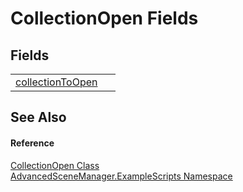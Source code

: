# CollectionOpen Fields




## Fields
<table>
<tr>
<td><a href="F_AdvancedSceneManager_ExampleScripts_CollectionOpen_collectionToOpen.md">collectionToOpen</a></td>
<td> </td></tr>
</table>

## See Also


#### Reference
<a href="T_AdvancedSceneManager_ExampleScripts_CollectionOpen.md">CollectionOpen Class</a>  
<a href="N_AdvancedSceneManager_ExampleScripts.md">AdvancedSceneManager.ExampleScripts Namespace</a>  
